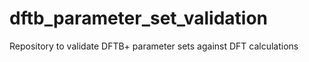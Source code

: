# dftb_parameter_set_validation
Repository to validate DFTB+ parameter sets against DFT calculations
